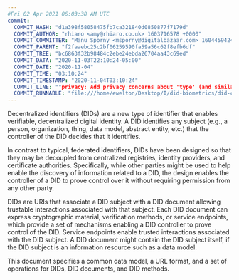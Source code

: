 ```yaml
---
#Fri 02 Apr 2021 06:03:38 AM UTC
commit:
  COMMIT_HASH: "d1a398f58058475fb7ca321840d0850877f7179d"
  COMMIT_AUTHOR: "rhiaro <amy@rhiaro.co.uk> 1603716578 +0000"
  COMMIT_COMMITTER: "Manu Sporny <msporny@digitalbazaar.com> 1604459424 -0500"
  COMMIT_PARENT: "f2faaebc25c2bf06259590fa59a56c62f8efb6df"
  COMMIT_TREE: "bc6863f32b98484c2ebe24ebda26704aa43c69ed"
  COMMIT_DATA: "2020-11-03T22:10:24-05:00"
  COMMIT_DATE: "2020-11-04"
  COMMIT_TIME: "03:10:24"
  COMMIT_TIMESTAMP: "2020-11-04T03:10:24"
  COMMIT_LINE: ""privacy: Add privacy concerns about 'type' (and similar) property."
  COMMIT_RUNNABLE: "file:///home/ewelton/Desktop/I/did-biometrics/did-core-dataset/analysis/gitinfo/d1a398f58058475fb7ca321840d0850877f7179d/snapshot/index.html"
---
```


<section id="abstract">
<p>
<a>Decentralized identifiers</a> (DIDs) are a new type of identifier that
enables verifiable, decentralized digital identity. A <a>DID</a> identifies any
subject (e.g., a person, organization, thing, data model, abstract entity, etc.)
that the controller of the <a>DID</a> decides that it identifies.

In contrast to typical, federated identifiers, DIDs have been designed
so that they may be decoupled from centralized registries, identity providers,
and certificate authorities. Specifically, while other parties might be used
to help enable the discovery of information related to a <a>DID</a>,
the design enables the controller of a <a>DID</a> to prove control over it
without requiring permission from any other party.

<a>DID</a>s are URIs that associate a <a>DID subject</a> with a <a>DID
document</a> allowing trustable interactions associated with that subject.
Each <a>DID document</a> can express cryptographic material, verification
methods, or <a>service endpoints</a>, which provide a set of mechanisms
enabling a <a>DID controller</a> to prove control of the <a>DID</a>.
<a>Service endpoints</a> enable trusted interactions associated with the
<a>DID subject</a>. A <a>DID document</a> might contain the <a>DID subject</a>
itself, if the <a>DID subject</a> is an information resource such as a data model.
    </p>
<p>
This document specifies a common data model, a URL format, and a set of
operations for <a>DIDs</a>, <a>DID documents</a>, and <a>DID methods</a>.
    </p>
</section>

